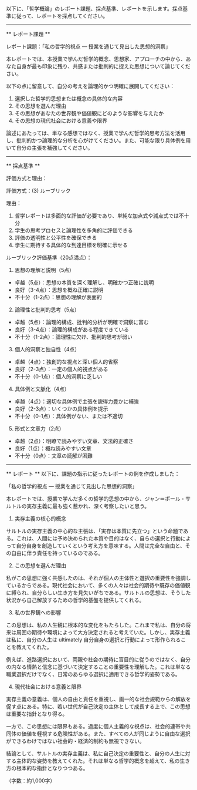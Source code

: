 以下に、「哲学概論」のレポート課題、採点基準、レポートを示します。採点基準に従って、レポートを採点してください。

---------------------------------------
** レポート課題 **

レポート課題：「私の哲学的視点 ― 授業を通じて見出した思想的洞察」

本レポートでは、本授業で学んだ哲学的概念、思想家、アプローチの中から、あなた自身が最も印象に残り、共感または批判的に捉えた思想について論じてください。

以下の点に留意して、自分の考えを論理的かつ明確に展開してください：

1. 選択した哲学的思想または概念の具体的な内容
2. その思想を選んだ理由
3. その思想があなたの世界観や価値観にどのような影響を与えたか
4. その思想の現代社会における意義や限界

論述にあたっては、単なる感想ではなく、授業で学んだ哲学的思考方法を活用し、批判的かつ論理的な分析を心がけてください。また、可能な限り具体例を用いて自分の主張を補強してください。

---------------------------------------
** 採点基準 **

評価方式と理由：

評価方式：(3) ルーブリック

理由：
1. 哲学レポートは多面的な評価が必要であり、単純な加点式や減点式では不十分
2. 学生の思考プロセスと論理性を多角的に評価できる
3. 評価の透明性と公平性を確保できる
4. 学生に期待する具体的な到達目標を明確に示せる

ルーブリック評価基準（20点満点）：

1. 思想の理解と説明（5点）
- 卓越（5点）：思想の本質を深く理解し、明確かつ正確に説明
- 良好（3-4点）：思想を概ね正確に説明
- 不十分（1-2点）：思想の理解が表面的

2. 論理性と批判的思考（5点）
- 卓越（5点）：論理的構成、批判的分析が明確で洞察に富む
- 良好（3-4点）：論理的構成がある程度できている
- 不十分（1-2点）：論理性に欠け、批判的思考が弱い

3. 個人的洞察と独自性（4点）
- 卓越（4点）：独創的な視点と深い個人的省察
- 良好（2-3点）：一定の個人的視点がある
- 不十分（0-1点）：個人的洞察に乏しい

4. 具体例と文脈化（4点）
- 卓越（4点）：適切な具体例で主張を説得力豊かに補強
- 良好（2-3点）：いくつかの具体例を提示
- 不十分（0-1点）：具体例がない、または不適切

5. 形式と文章力（2点）
- 卓越（2点）：明瞭で読みやすい文章、文法的正確さ
- 良好（1点）：概ね読みやすい文章
- 不十分（0点）：文章の読解が困難

---------------------------------------
** レポート **
以下に、課題の指示に従ったレポートの例を作成しました：

「私の哲学的視点 ― 授業を通じて見出した思想的洞察」

本レポートでは、授業で学んだ多くの哲学的思想の中から、ジャン＝ポール・サルトルの実存主義に最も強く惹かれ、深く考察したいと思う。

1. 実存主義の核心的概念

サルトルの実存主義の中心的な主張は、「実存は本質に先立つ」という命題である。これは、人間には予め決められた本質や目的はなく、自らの選択と行動によって自分自身を創造していくという考え方を意味する。人間は完全な自由と、その自由に伴う責任を持っているのである。

2. この思想を選んだ理由

私がこの思想に強く共感したのは、それが個人の主体性と選択の重要性を強調しているからである。現代社会において、多くの人々は社会的期待や既存の価値観に縛られ、自分らしい生き方を見失いがちである。サルトルの思想は、そうした状況から自己解放するための哲学的基盤を提供してくれる。

3. 私の世界観への影響

この思想は、私の人生観に根本的な変化をもたらした。これまで私は、自分の将来は周囲の期待や環境によって大方決定されると考えていた。しかし、実存主義は私に、自分の人生は ultimately 自分自身の選択と行動によって形作られることを教えてくれた。

例えば、進路選択において、両親や社会の期待に盲目的に従うのではなく、自分の内なる情熱と信念に基づいて決定することの重要性を理解した。これは単なる職業選択だけでなく、日常のあらゆる選択に適用できる哲学的姿勢である。

4. 現代社会における意義と限界

実存主義の意義は、個人の自由と責任を重視し、画一的な社会規範からの解放を促す点にある。特に、若い世代が自己決定の主体として成長する上で、この思想は重要な指針となり得る。

一方で、この思想には限界もある。過度に個人主義的な視点は、社会的連帯や共同体の価値を軽視する危険性がある。また、すべての人が同じように自由な選択ができるわけではない社会的・経済的制約も無視できない。

結論として、サルトルの実存主義は、私に自己決定の重要性と、自分の人生に対する主体的な姿勢を教えてくれた。それは単なる哲学的概念を超えて、私の生き方の根本的な指針となりつつある。

（字数：約1,000字）

